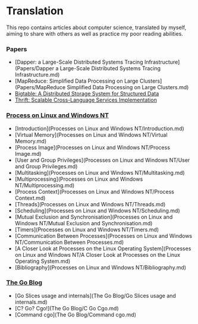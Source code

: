 # Translation

This repo contains articles about computer science, translated by myself, aiming to share with others as well as practice my poor reading abilities.

### Papers

* [Dapper: a Large-Scale Distributed Systems Tracing Infrastructure](Papers/Dapper a Large-Scale Distributed Systems Tracing Infrastructure.md)
* [MapReduce: Simplified Data Processing on Large Clusters](Papers/MapReduce Simplified Data Processing on Large Clusters.md)
* [Bigtable: A Distributed Storage System for Structured Data]()
* [Thrift: Scalable Cross-Language Services Implementation]()

### [Process on Linux and Windows NT](http://www.tldp.org/LDP/LG/issue23/flower/page1.html)

* [Introduction](Processes on Linux and Windows NT/Introduction.md)
* [Virtual Memory](Processes on Linux and Windows NT/Virtual Memory.md)
* [Process Image](Processes on Linux and Windows NT/Process Image.md)
* [User and Group Privileges](Processes on Linux and Windows NT/User and Group Privileges.md)
* [Multitasking](Processes on Linux and Windows NT/Multitasking.md)
* [Multiprocessing](Processes on Linux and Windows NT/Multiprocessing.md)
* [Process Context](Processes on Linux and Windows NT/Process Context.md)
* [Threads](Processes on Linux and Windows NT/Threads.md)
* [Scheduling](Processes on Linux and Windows NT/Scheduling.md)
* [Mutual Exclusion and Synchronisation](Processes on Linux and Windows NT/Mutual Exclusion and Synchronisation.md)
* [Timers](Processes on Linux and Windows NT/Timers.md)
* [Communication Between Processes](Processes on Linux and Windows NT/Communication Between Processes.md)
* [A Closer Look at Processes on the Linux Operating System](Processes on Linux and Windows NT/A Closer Look at Processes on the Linux Operating System.md)
* [Bibliography](Processes on Linux and Windows NT/Bibliography.md)

### [The Go Blog](https://blog.golang.org/)

* [Go Slices usage and internals](The Go Blog/Go Slices usage and internals.md)
* [C? Go? Cgo!](The Go Blog/C Go Cgo.md)
* [Command cgo](The Go Blog/Command cgo.md)
